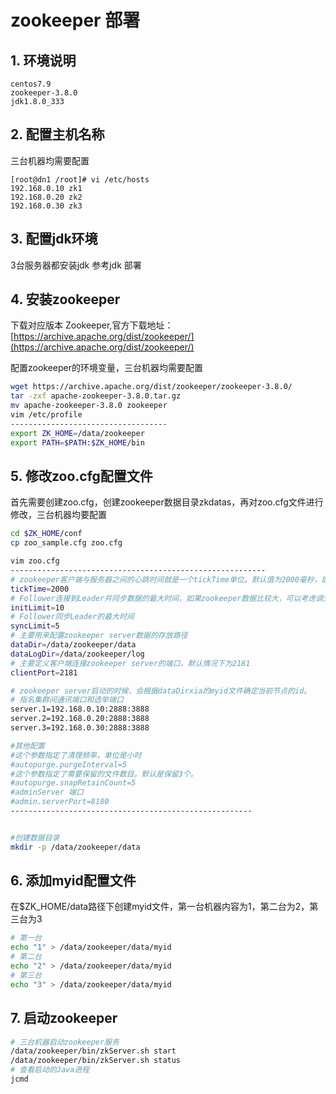 # zookeeper 部署

## 1. 环境说明

```
centos7.9
zookeeper-3.8.0
jdk1.8.0_333
```

## 2. 配置主机名称

三台机器均需要配置

```
[root@dn1 /root]# vi /etc/hosts
192.168.0.10 zk1
192.168.0.20 zk2
192.168.0.30 zk3
```

## 3. 配置jdk环境

3台服务器都安装jdk 参考jdk 部署

## 4. 安装zookeeper

下载对应版本 Zookeeper,官方下载地址：[https://archive.apache.org/dist/zookeeper/](https://archive.apache.org/dist/zookeeper/)

配置zookeeper的环境变量，三台机器均需要配置

```bash
wget https://archive.apache.org/dist/zookeeper/zookeeper-3.8.0/
tar -zxf apache-zookeeper-3.8.0.tar.gz 
mv apache-zookeeper-3.8.0 zookeeper
vim /etc/profile
-----------------------------------
export ZK_HOME=/data/zookeeper
export PATH=$PATH:$ZK_HOME/bin
```

## 5. 修改zoo.cfg配置文件

首先需要创建zoo.cfg，创建zookeeper数据目录zkdatas，再对zoo.cfg文件进行修改，三台机器均要配置

```bash
cd $ZK_HOME/conf
cp zoo_sample.cfg zoo.cfg

vim zoo.cfg
---------------------------------------------------------
# zookeeper客户端与服务器之间的心跳时间就是一个tickTime单位。默认值为2000毫秒，即2秒
tickTime=2000
# Follower连接到Leader并同步数据的最大时间，如果zookeeper数据比较大，可以考虑调大这个值来避免报错
initLimit=10
# Follower同步Leader的最大时间
syncLimit=5
# 主要用来配置zookeeper server数据的存放路径
dataDir=/data/zookeeper/data
dataLogDir=/data/zookeeper/log
# 主要定义客户端连接zookeeper server的端口，默认情况下为2181
clientPort=2181

# zookeeper server启动的时候，会根据dataDirxia的myid文件确定当前节点的id。
# 指名集群间通讯端口和选举端口
server.1=192.168.0.10:2888:3888
server.2=192.168.0.20:2888:3888
server.3=192.168.0.30:2888:3888

#其他配置
#这个参数指定了清理频率，单位是小时
#autopurge.purgeInterval=5
#这个参数指定了需要保留的文件数目。默认是保留3个。
#autopurge.snapRetainCount=5
#adminServer 端口
#admin.serverPort=8180
------------------------------------------------------


#创建数据目录
mkdir -p /data/zookeeper/data

```

## 6. 添加myid配置文件

在$ZK\_HOME/data路径下创建myid文件，第一台机器内容为1，第二台为2，第三台为3

```bash
# 第一台
echo "1" > /data/zookeeper/data/myid
# 第二台
echo "2" > /data/zookeeper/data/myid
# 第三台
echo "3" > /data/zookeeper/data/myid
```

## 7. 启动zookeeper

```bash
# 三台机器启动zookeeper服务
/data/zookeeper/bin/zkServer.sh start
/data/zookeeper/bin/zkServer.sh status
# 查看启动的Java进程
jcmd
```
